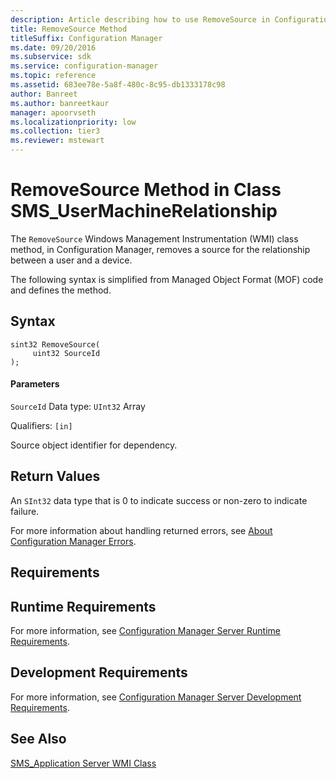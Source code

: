 ```yaml
---
description: Article describing how to use RemoveSource in Configuration Manager to remove a source for the relationship between a user and a device.
title: RemoveSource Method
titleSuffix: Configuration Manager
ms.date: 09/20/2016
ms.subservice: sdk
ms.service: configuration-manager
ms.topic: reference
ms.assetid: 683ee78e-5a8f-480c-8c95-db1333178c98
author: Banreet
ms.author: banreetkaur
manager: apoorvseth
ms.localizationpriority: low
ms.collection: tier3
ms.reviewer: mstewart
---
```

# RemoveSource Method in Class SMS_UserMachineRelationship
The `RemoveSource` Windows Management Instrumentation (WMI) class method, in Configuration Manager, removes a source for the relationship between a user and a device.

 The following syntax is simplified from Managed Object Format (MOF) code and defines the method.

## Syntax

```
sint32 RemoveSource(
     uint32 SourceId
);
```

#### Parameters
 `SourceId`
 Data type: `UInt32` Array

 Qualifiers: `[in]`

 Source object identifier for dependency.

## Return Values
 An  `SInt32` data type that is 0 to indicate success or non-zero to indicate failure.

 For more information about handling returned errors, see [About Configuration Manager Errors](../../../../../develop/core/understand/about-configuration-manager-errors.md).

## Requirements

## Runtime Requirements
 For more information, see [Configuration Manager Server Runtime Requirements](../../../../../develop/core/reqs/server-runtime-requirements.md).

## Development Requirements
 For more information, see [Configuration Manager Server Development Requirements](../../../../../develop/core/reqs/server-development-requirements.md).

## See Also
 [SMS_Application Server WMI Class](../../../../../develop/reference/apps/sms_application-server-wmi-class.md)
